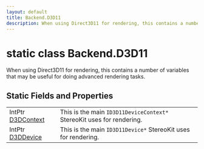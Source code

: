 ```yaml
---
layout: default
title: Backend.D3D11
description: When using Direct3D11 for rendering, this contains a number of variables that may be useful for doing advanced rendering tasks.
---
```

# static class Backend.D3D11

When using Direct3D11 for rendering, this contains a
number of variables that may be useful for doing advanced rendering
tasks.

## Static Fields and Properties

|  |  |
|--|--|
|IntPtr [D3DContext]({{site.url}}/Pages/StereoKit/Backend.D3D11/D3DContext.html)|This is the main `ID3D11DeviceContext*` StereoKit uses for rendering.|
|IntPtr [D3DDevice]({{site.url}}/Pages/StereoKit/Backend.D3D11/D3DDevice.html)|This is the main `ID3D11Device*` StereoKit uses for rendering.|
